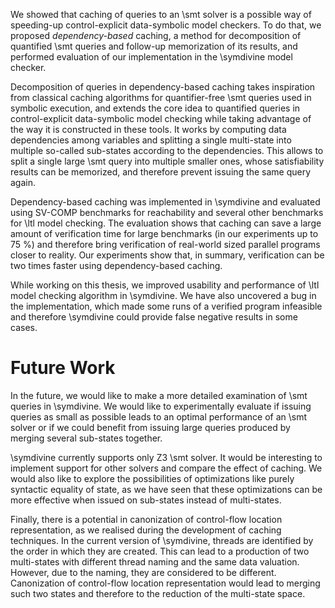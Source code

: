 We showed that caching of queries to an \smt solver is a possible way of
speeding-up control-explicit data-symbolic model checkers. To do that, we
proposed *dependency-based* caching, a method for decomposition of quantified
\smt queries and follow-up memorization of its results, and performed evaluation
of our implementation in the \symdivine model checker.

Decomposition of queries in dependency-based caching takes inspiration from
classical caching algorithms for quantifier-free \smt queries used in symbolic
execution, and extends the core idea to quantified queries in control-explicit
data-symbolic model checking while taking advantage of the way it is constructed
in these tools. It works by computing data dependencies among variables and
splitting a single multi-state into multiple so-called sub-states according to
the dependencies. This allows to split a single large \smt query into multiple
smaller ones, whose satisfiability results can be memorized, and therefore
prevent issuing the same query again.

Dependency-based caching was implemented in \symdivine and evaluated using
SV-COMP benchmarks for reachability and several other benchmarks for \ltl model
checking. The evaluation shows that caching can save a large amount of
verification time for large benchmarks (in our experiments up to $75~\%$) and
therefore bring verification of real-world sized parallel programs closer to
reality. Our experiments show that, in summary, verification can be two times
faster using dependency-based caching.

While working on this thesis, we improved usability and performance of \ltl
model checking algorithm in \symdivine. We have also uncovered a bug in the
implementation, which made some runs of a verified program infeasible and
therefore \symdivine could provide false negative results in some cases.

# Future Work

In the future, we would like to make a more detailed examination of \smt queries
in \symdivine. We would like to experimentally evaluate if issuing queries as
small as possible leads to an optimal performance of an \smt solver or if we
could benefit from issuing large queries produced by merging several sub-states
together.

\symdivine currently supports only Z3 \smt solver. It would be interesting to
implement support for other solvers and compare the effect of caching. We would
also like to explore the possibilities of optimizations like purely syntactic
equality of state, as we have seen that these optimizations can be more
effective when issued on sub-states instead of multi-states.

Finally, there is a potential in canonization of control-flow location
representation, as we realised during the development of caching techniques. In
the current version of \symdivine, threads are identified by the order in which
they are created. This can lead to a production of two multi-states with
different thread naming and the same data valuation. However, due to the naming,
they are considered to be different. Canonization of control-flow location
representation would lead to merging such two states and therefore to the
reduction of the multi-state space.
